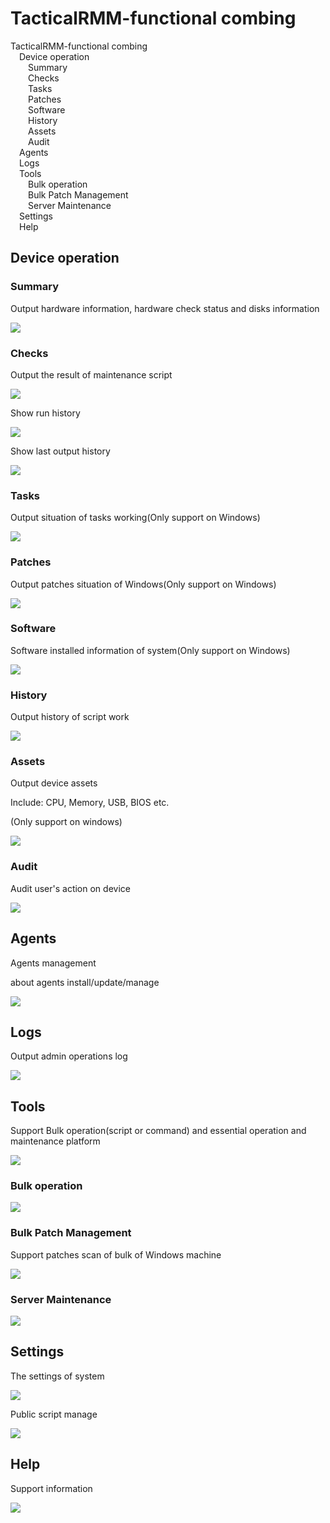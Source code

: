 # TacticalRMM-functional combing

<div id="toc">

[TacticalRMM-functional combing](#tacticalrmm-functional-combing)  
 [Device operation](#device-operation)  
  [Summary](#summary)  
  [Checks](#checks)  
  [Tasks](#tasks)  
  [Patches](#patches)  
  [Software](#software)  
  [History](#history)  
  [Assets](#assets)  
  [Audit](#audit)  
 [Agents](#agents)  
 [Logs](#logs)  
 [Tools](#tools)  
  [Bulk operation](#bulk-operation)  
  [Bulk Patch Management](#bulk-patch-management)  
  [Server Maintenance](#server-maintenance)  
 [Settings](#settings)  
 [Help](#help)

</div>

## Device operation

### Summary

Output hardware information, hardware check status and disks information

![](source.assets/image-20231017111841169.png)

### Checks

Output the result of maintenance script

![](source.assets/image-20231017112350315.png)

Show run history

![](source.assets/image-20231017152009559.png)

Show last output history

![](source.assets/image-20231017152042439.png)

### Tasks

Output situation of tasks working(Only support on Windows)

![](source.assets/image-20231017112432584.png)

### Patches

Output patches situation of Windows(Only support on Windows)

![](source.assets/image-20231017112602901.png)

### Software

Software installed information of system(Only support on Windows)

![](source.assets/image-20231017112621509.png)

### History

Output history of script work

![](source.assets/image-20231017112711766.png)

### Assets

Output device assets

Include: CPU, Memory, USB, BIOS etc.

(Only support on windows)

![](source.assets/image-20231017113010806.png)

### Audit

Audit user's action on device

![](source.assets/image-20231017113140127.png)

## Agents

Agents management

about agents install/update/manage

![](source.assets/image-20231017113458558.png)

## Logs

Output admin operations log

![](source.assets/image-20231017113613773.png)

## Tools

Support Bulk operation(script or command) and essential operation and
maintenance platform

![](source.assets/image-20231017113704720.png)

### Bulk operation

![](source.assets/image-20231017153034078.png)

### Bulk Patch Management

Support patches scan of bulk of Windows machine

![](source.assets/image-20231017154129424.png)

### Server Maintenance

![](source.assets/image-20231017150646726.png)

## Settings

The settings of system

![](source.assets/image-20231017113954359.png)

Public script manage

![](source.assets/image-20231017114231661.png)

## Help

Support information

![](source.assets/image-20231017113825280.png)
